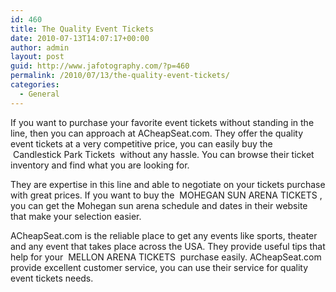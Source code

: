 ```yaml
---
id: 460
title: The Quality Event Tickets
date: 2010-07-13T14:07:17+00:00
author: admin
layout: post
guid: http://www.jafotography.com/?p=460
permalink: /2010/07/13/the-quality-event-tickets/
categories:
  - General
---
```

If you want to purchase your favorite event tickets without standing in the line, then you can approach at ACheapSeat.com. They offer the quality event tickets at a very competitive price, you can easily buy the &nbsp;Candlestick Park Tickets&nbsp; without any hassle. You can browse their ticket inventory and find what you are looking for.

They are expertise in this line and able to negotiate on your tickets purchase with great prices. If you want to buy the &nbsp;MOHEGAN SUN ARENA TICKETS&nbsp;, you can get the Mohegan sun arena schedule and dates in their website that make your selection easier.

ACheapSeat.com is the reliable place to get any events like sports, theater and any event that takes place across the USA. They provide useful tips that help for your &nbsp;MELLON ARENA TICKETS&nbsp; purchase easily. ACheapSeat.com provide excellent customer service, you can use their service for quality event tickets needs.
